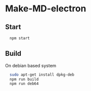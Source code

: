 # Make-MD-electron

## Start

```sh
  npm start
```

## Build

On debian based system

```sh
  sudo apt-get install dpkg-deb
  npm run build
  npm run deb64
```
